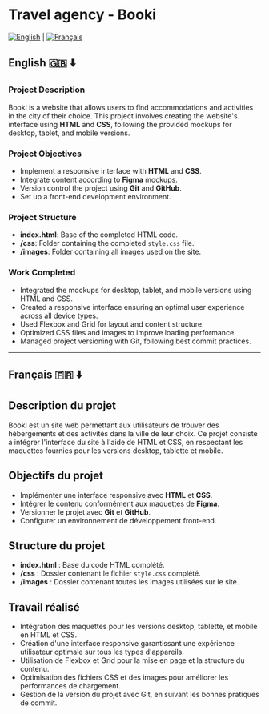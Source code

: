 
# Travel agency - Booki

[![English](https://img.shields.io/badge/lang-English-blue.svg)](#english) | [![Français](https://img.shields.io/badge/lang-Français-blue.svg)](#french)

## English 🇬🇧 ⬇️

### Project Description

Booki is a website that allows users to find accommodations and activities in the city of their choice. This project involves creating the website's interface using **HTML** and **CSS**, following the provided mockups for desktop, tablet, and mobile versions.

### Project Objectives

- Implement a responsive interface with **HTML** and **CSS**.
- Integrate content according to **Figma** mockups.
- Version control the project using **Git** and **GitHub**.
- Set up a front-end development environment.

### Project Structure

- **index.html**: Base of the completed HTML code.
- **/css**: Folder containing the completed `style.css` file.
- **/images**: Folder containing all images used on the site.

### Work Completed

- Integrated the mockups for desktop, tablet, and mobile versions using HTML and CSS.
- Created a responsive interface ensuring an optimal user experience across all device types.
- Used Flexbox and Grid for layout and content structure.
- Optimized CSS files and images to improve loading performance.
- Managed project versioning with Git, following best commit practices.

---

## Français 🇫🇷 ⬇️

## Description du projet

Booki est un site web permettant aux utilisateurs de trouver des hébergements et des activités dans la ville de leur choix. Ce projet consiste à intégrer l'interface du site à l'aide de HTML et CSS, en respectant les maquettes fournies pour les versions desktop, tablette et mobile.

## Objectifs du projet

- Implémenter une interface responsive avec **HTML** et **CSS**.
- Intégrer le contenu conformément aux maquettes de **Figma**.
- Versionner le projet avec **Git** et **GitHub**.
- Configurer un environnement de développement front-end.

## Structure du projet

- **index.html** : Base du code HTML complété.
- **/css** : Dossier contenant le fichier `style.css` complété.
- **/images** : Dossier contenant toutes les images utilisées sur le site.

## Travail réalisé

- Intégration des maquettes pour les versions desktop, tablette, et mobile en HTML et CSS.
- Création d'une interface responsive garantissant une expérience utilisateur optimale sur tous les types d'appareils.
- Utilisation de Flexbox et Grid pour la mise en page et la structure du contenu.
- Optimisation des fichiers CSS et des images pour améliorer les performances de chargement.
- Gestion de la version du projet avec Git, en suivant les bonnes pratiques de commit.